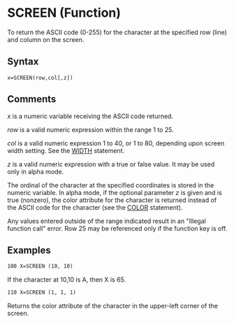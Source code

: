 # SCREEN (Function)

To return the ASCII code (0-255) for the character at the specified row (line) and column on the screen.

## Syntax

``x=SCREEN(row,col[,z])``

## Comments

*x* is a numeric variable receiving the ASCII code returned.

*row* is a valid numeric expression within the range 1 to 25.

*col* is a valid numeric expression 1 to 40, or 1 to 80, depending upon screen width setting. See the [WIDTH](WIDTH) statement.

*z* is a valid numeric expression with a true or false value. It may be used only in alpha mode.

The ordinal of the character at the specified coordinates is stored in the numeric variable. In alpha mode, if the optional parameter *z* is given and is true (nonzero), the color attribute for the character is returned instead of the ASCII code for the character (see the [COLOR](COLOR) statement).

Any values entered outside of the range indicated result in an "Illegal function call" error. Row 25 may be referenced only if the function key is off.

## Examples

```vb
100 X=SCREEN (10, 10)
```

If the character at 10,10 is A, then X is 65.

```vb
110 X=SCREEN (1, 1, 1)
```

Returns the color attribute of the character in the upper-left corner of the screen.
